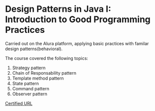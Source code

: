 # Design Patterns in Java I: Introduction to Good Programming Practices
Carried out on the Alura platform, applying basic practices with familar design patterns(behavioral). <br/>

The course covered the following topics:

1. Strategy pattern
2. Chain of Responsability pattern
3. Template method pattern
4. State pattern
5. Command pattern
6. Observer pattern

[Certified URL][]

[Certified URL]: https://cursos.alura.com.br/certificate/cd7f095b-1ff0-4948-abcc-b6c4c8a377bc
